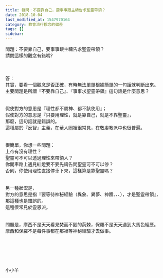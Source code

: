 ```yaml
---
title: 發問：不要靠自己，要事事跟主禱告求聖靈帶領？
date: 2018-10-04
last_modified_at: 1547970164
category: 教會流行觀念的偏差
tags: []
sidebar: 
---
```


<p>問題：不要靠自己，要事事跟主禱告求聖靈帶領？<br/>請問這樣的觀念有錯嗎?  <br/><!--more--><br/><br/><br/>答：<br/>其實，要看一個觀念是否正確，有時無法單單根據簡單的一句話就判斷出來。<br/>主要問題是所謂『不要靠自己』、『事事求聖靈帶領』這句話是什麼意思？<br/> <br/><br/>假使對方的意思是『理性都不屬神、都不該使用』；<br/>假使對方的意思是『只要用理性，就是靠自己，就是不靠聖靈』，<br/>那麼，這句話就是錯誤的。<br/>這種屬於『反智』主義，在華人圈裡很常見，在敬虔教派中也很普遍。<br/> <br/><br/>很簡單，你想一些問題：<br/>上帝有沒有理性？<br/>聖靈可不可以透過理性來帶領人？<br/>你開車路上遇見紅燈要不要先禱告問聖靈可不可以停？<br/>否則，你使用理性直接停車下來，這樣算是靠聖靈嗎？<br/> <br/><br/>另一種狀況是，<br/>對方的意思是指『要等待神秘經驗（異象、異夢、神蹟、、、），才是聖靈帶領』，<br/>那這種也是錯誤的。<br/>這種很常見於靈恩派。<br/><br/><br/>問題是，摩西不是天天看見焚而不毀的荊棘，保羅不是天天遇到大馬色經歷。<br/>摩西和保羅不是每件事都在那裡等神秘經驗才去做事。<br/><br/><br/><br/><br/><br/><br/>小小羊</p>